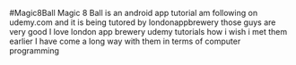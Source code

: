 #Magic8Ball
Magic 8 Ball is an android app tutorial am following on udemy.com 
and it is being tutored by londonappbrewery
those guys are very good
I love london app brewery udemy tutorials
how i wish i met them earlier
I have come a long way with them in terms of computer programming
